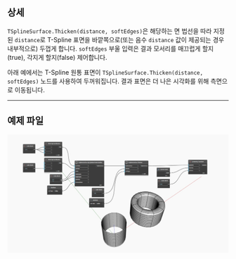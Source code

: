 ## 상세
`TSplineSurface.Thicken(distance, softEdges)`은 해당하는 면 법선을 따라 지정된 `distance`로 T-Spline 표면을 바깥쪽으로(또는 음수 `distance` 값이 제공되는 경우 내부적으로) 두껍게 합니다. `softEdges` 부울 입력은 결과 모서리를 매끄럽게 할지(true), 각지게 할지(false) 제어합니다.

아래 예에서는 T-Spline 원통 표면이 `TSplineSurface.Thicken(distance, softEdges)` 노드를 사용하여 두꺼워집니다. 결과 표면은 더 나은 시각화를 위해 측면으로 이동됩니다.
___
## 예제 파일

![TSplineSurface.Thicken](./UHLOMXPCNY3C36FQ45G3HQGKIZLSUE2QX4N7FY7ZCCOEN7F7Q6YA_img.jpg)
